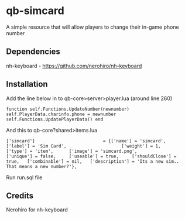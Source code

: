 # qb-simcard
A simple resource that will allow players to change their in-game phone number

## Dependencies

nh-keyboard - https://github.com/nerohiro/nh-keyboard

## Installation

Add the line below in to qb-core>server>player.lua (around line 260)

`
function self.Functions.UpdateNumber(newnumber)
  self.PlayerData.charinfo.phone = newnumber
  self.Functions.UpdatePlayerData()
end
`

And this to qb-core?shared>items.lua

`
['simcard'] 				 		 = {['name'] = 'simcard', 			    		['label'] = 'Sim Card', 					['weight'] = 1, 	['type'] = 'item', 		['image'] = 'simcard.png', 				['unique'] = false, 	['useable'] = true, 	['shouldClose'] = true,   ['combinable'] = nil,   ['description'] = 'Its a new sim.. That means a new number?'},
`

Run run.sql file

## Credits

Nerohiro for nh-keyboard
